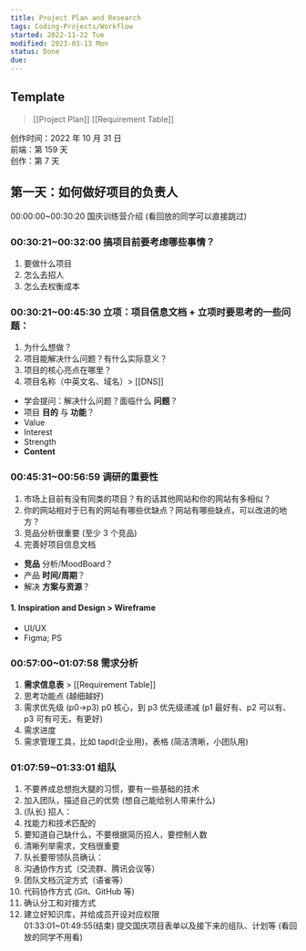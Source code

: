 ```yaml
---
title: Project Plan and Research
tags: Coding-Projects/Workflow
started: 2022-11-22 Tue
modified: 2023-03-13 Mon
status: Done
due:
---
```

## Template
>[[Project Plan]]
>[[Requirement Table]]


创作时间：2022 年 10 月 31 日  
前端：第 159 天  
创作：第 7 天
## **第一天：如何做好项目的负责人**
00:00:00~00:30:20 国庆训练营介绍 (看回放的同学可以直接跳过)
### 00:30:21~00:32:00 搞项目前要考虑哪些事情？
1. 要做什么项目
2. 怎么去招人
3. 怎么去权衡成本
### 00:30:21~00:45:30 立项：项目信息文档 + 立项时要思考的一些问题：
1. 为什么想做？
2. 项目能解决什么问题？有什么实际意义？
3. 项目的核心亮点在哪里？
4. 项目名称（中英文名、域名）> [[DNS]]
- 学会提问：解决什么问题？面临什么 **问题**？
- 项目 **目的** 与 **功能**？
- Value
- Interest
- Strength
- **Content**
### 00:45:31~00:56:59 调研的重要性
1. 市场上目前有没有同类的项目？有的话其他网站和你的网站有多相似？
2. 你的网站相对于已有的网站有哪些优缺点？网站有哪些缺点，可以改进的地方？
3. 竞品分析很重要 (至少 3 个竞品)
4. 完善好项目信息文档
- **竞品** 分析/MoodBoard？
- 产品 **时间/周期**？
- 解决 **方案与资源**？
#### 1. Inspiration and Design > Wireframe
- UI/UX
- Figma; PS
### 00:57:00~01:07:58 需求分析
1. **需求信息表** > [[Requirement Table]]
2. 思考功能点 (越细越好)
3. 需求优先级 (p0->p3) p0 核心，到 p3 优先级递减 (p1 最好有、p2 可以有、p3 可有可无，有更好)
4. 需求进度
5. 需求管理工具，比如 tapd(企业用)，表格 (简洁清晰，小团队用)
### 01:07:59~01:33:01 组队
1. 不要养成总想抱大腿的习惯，要有一些基础的技术
2. 加入团队，描述自己的优势 (想自己能给别人带来什么)
3. (队长) 招人：
4. 找能力和技术匹配的
5. 要知道自己缺什么，不要根据简历招人，要控制人数
6. 清晰列举需求，文档很重要
7. 队长要带领队员确认：
8. 沟通协作方式（交流群、腾讯会议等）
9. 团队文档沉淀方式（语雀等）
10. 代码协作方式 (Git、GitHub 等)
11. 确认分工和对接方式
12. 建立好知识库，并给成员开设对应权限  
01:33:01~01:49:55(结束) 提交国庆项目表单以及接下来的组队、计划等 (看回放的同学不用看)
